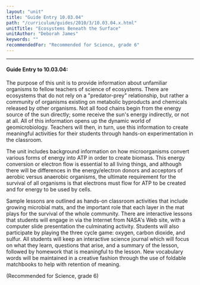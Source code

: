 ```yaml
---
layout: "unit"
title: "Guide Entry 10.03.04"
path: "/curriculum/guides/2010/3/10.03.04.x.html"
unitTitle: "Ecosystems Beneath the Surface"
unitAuthor: "Deborah James"
keywords: ""
recommendedFor: "Recommended for Science, grade 6"
---
```

<body>
<hr/>
<h4>
Guide Entry to 10.03.04:
</h4>
The purpose of this unit is to provide information about unfamiliar organisms to fellow teachers of science of ecosystems. There are ecosystems that do not rely on a "predator-prey" relationship, but rather a community of organisms existing on metabolic byproducts and chemicals released by other organisms. Not all food chains begin from the energy source of the sun directly; some receive the sun's energy indirectly, or not at all. All of this information opens up the dynamic world of geomicrobiology. Teachers will then, in turn, use this information to create meaningful activities for their students through hands-on experimentation in the classroom.
<p>
The unit includes background information on how microorganisms convert various forms of energy into ATP in order to create biomass. This energy conversion or electron flow is essential to all living things, and although there will be differences in the energy/electron donors and acceptors of aerobic versus anaerobic organisms, the ultimate requirement for the survival of all organisms is that electrons must flow for ATP to be created and for energy to be used by cells.
</p>
<p>
Sample lessons are outlined as hands-on classroom activities that include growing microbial mats, and the important role that each layer in the mat plays for the survival of the whole community. There are interactive lessons that students will engage in via the Internet from NASA's Web site, with a computer slide presentation the culminating activity. Students will also participate by playing the three cycle game: oxygen, carbon dioxide, and sulfur. All students will keep an interactive science journal which will focus on what they learn, questions that arise, and a summary of the lesson, followed by homework that is meaningful to the lesson. New vocabulary words will be maintained in a creative fashion through the use of foldable matchbooks to help with retention of meaning.
</p>
<p>
(Recommended for Science, grade 6)
</p>
</body>